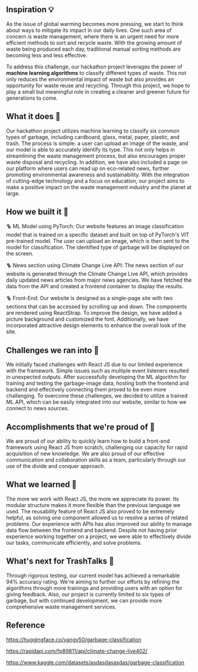 ## Inspiration 💡

As the issue of global warming becomes more pressing, we start to think about ways to mitigate its impact in our daily lives. One such area of concern is waste management, where there is an urgent need for more efficient methods to sort and recycle waste. With the growing amount of waste being produced each day, traditional manual sorting methods are becoming less and less effective.

To address this challenge, our hackathon project leverages the power of **machine learning algorithms** to classify different types of waste. This not only reduces the environmental impact of waste but also provides an opportunity for waste reuse and recycling. Through this project, we hope to play a small but meaningful role in creating a cleaner and greener future for generations to come.

## What it does 📖

Our hackathon project utilizes machine learning to classify six common types of garbage, including cardboard, glass, metal, paper, plastic, and trash. The process is simple: a user can upload an image of the waste, and our model is able to accurately identify its type. This not only helps in streamlining the waste management process, but also encourages proper waste disposal and recycling. In addition, we have also included a page on our platform where users can read up on eco-related news, further promoting environmental awareness and sustainability. With the integration of cutting-edge technology and a focus on education, our project aims to make a positive impact on the waste management industry and the planet at large.

## How we built it 🔧

🪜 ML Model using PyTorch: Our website features an image classification model that is trained on a specific dataset and built on top of PyTorch's VIT pre-trained model. The user can upload an image, which is then sent to the model for classification. The identified type of garbage will be displayed on the screen.

🪜 News section using Climate Change Live API: The news section of our website is generated through the Climate Change Live API, which provides daily updated news articles from major news agencies. We have fetched the data from the API and created a frontend container to display the results.

🪜 Front-End: Our website is designed as a single-page site with two sections that can be accessed by scrolling up and down. The components are rendered using ReactStrap. To improve the design, we have added a picture background and customized the font. Additionally, we have incorporated attractive design elements to enhance the overall look of the site.

## Challenges we ran into 📎

We initially faced challenges with React JS due to our limited experience with the framework. Simple issues such as multiple event listeners resulted in unexpected outputs. After successfully developing the ML algorithm for training and testing the garbage-image data, hosting both the frontend and backend and effectively connecting them proved to be even more challenging. To overcome these challenges, we decided to utilize a trained ML API, which can be easily integrated into our website, similar to how we connect to news sources.

## Accomplishments that we're proud of 🌟

We are proud of our ability to quickly learn how to build a front-end framework using React JS from scratch, challenging our capacity for rapid acquisition of new knowledge. We are also proud of our effective communication and collaboration skills as a team, particularly through our use of the divide and conquer approach.

## What we learned 📰

The more we work with React JS, the more we appreciate its power. Its modular structure makes it more flexible than the previous language we used. The reusability feature of React JS also proved to be extremely helpful, as solving one component allowed us to resolve a series of related problems. Our experience with APIs has also improved our ability to manage data flow between the frontend and backend. Despite not having prior experience working together on a project, we were able to effectively divide our tasks, communicate efficiently, and solve problems.

## What's next for TrashTalks  🚀

Through rigorous testing, our current model has achieved a remarkable 94% accuracy rating. We're aiming to further our efforts by refining the algorithms through more trainings and providing users with an option for giving feedback. Also, our project is currently limited to six types of garbage, but with continued development, we can provide more comprehensive waste management services.

## Reference

https://huggingface.co/yangy50/garbage-classification

https://rapidapi.com/fp89811/api/climate-change-live402/

https://www.kaggle.com/datasets/asdasdasasdas/garbage-classification
